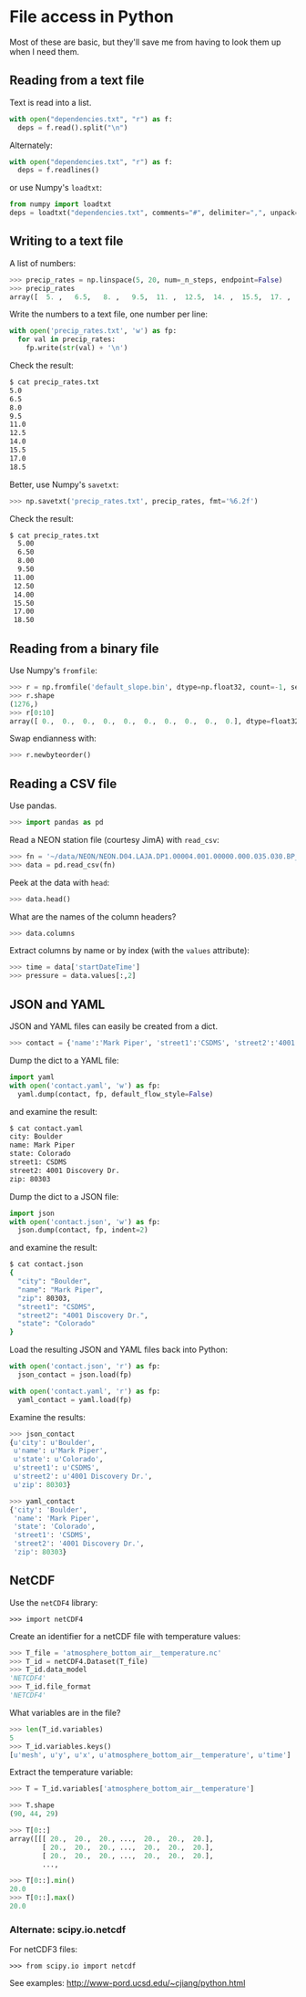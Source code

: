 # File access in Python

Most of these are basic,
but they'll save me from having to look them up
when I need them.


## Reading from a text file

Text is read into a list.
```python
with open("dependencies.txt", "r") as f:
  deps = f.read().split("\n")
```

Alternately:
```python
with open("dependencies.txt", "r") as f:
  deps = f.readlines()
```

or use Numpy's `loadtxt`:
```python
from numpy import loadtxt
deps = loadtxt("dependencies.txt", comments="#", delimiter=",", unpack=False)
```


## Writing to a text file

A list of numbers:
```python
>>> precip_rates = np.linspace(5, 20, num=_n_steps, endpoint=False)
>>> precip_rates
array([  5. ,   6.5,   8. ,   9.5,  11. ,  12.5,  14. ,  15.5,  17. ,  18.5])
```

Write the numbers to a text file,
one number per line:
```python
with open('precip_rates.txt', 'w') as fp:
  for val in precip_rates:
    fp.write(str(val) + '\n')
```

Check the result:
```bash
$ cat precip_rates.txt
5.0
6.5
8.0
9.5
11.0
12.5
14.0
15.5
17.0
18.5
```

Better, use Numpy's `savetxt`:
```python
>>> np.savetxt('precip_rates.txt', precip_rates, fmt='%6.2f')
```

Check the result:
```bash
$ cat precip_rates.txt
  5.00
  6.50
  8.00
  9.50
 11.00
 12.50
 14.00
 15.50
 17.00
 18.50
```


## Reading from a binary file

Use Numpy's `fromfile`:
```python
>>> r = np.fromfile('default_slope.bin', dtype=np.float32, count=-1, sep='')
>>> r.shape
(1276,)
>>> r[0:10]
array([ 0.,  0.,  0.,  0.,  0.,  0.,  0.,  0.,  0.,  0.], dtype=float32)
```

Swap endianness with:
```python
>>> r.newbyteorder()
```


## Reading a CSV file

Use pandas.
```python
>>> import pandas as pd
```

Read a NEON station file (courtesy JimA) with `read_csv`:
```python
>>> fn = '~/data/NEON/NEON.D04.LAJA.DP1.00004.001.00000.000.035.030.BP_30min.csv'
>>> data = pd.read_csv(fn)
```

Peek at the data with `head`:
```python
>>> data.head()
```

What are the names of the column headers?
```python
>>> data.columns
```

Extract columns by name or by index (with the `values` attribute):
```python
>>> time = data['startDateTime']
>>> pressure = data.values[:,2]
```


## JSON and YAML

JSON and YAML files can easily be created from a dict.

```python
>>> contact = {'name':'Mark Piper', 'street1':'CSDMS', 'street2':'4001 Discovery Dr.', 'city':'Boulder', 'state':'Colorado', 'zip':80303}
```

Dump the dict to a YAML file:
```python
import yaml
with open('contact.yaml', 'w') as fp:
  yaml.dump(contact, fp, default_flow_style=False)
```

and examine the result:
```bash
$ cat contact.yaml
city: Boulder
name: Mark Piper
state: Colorado
street1: CSDMS
street2: 4001 Discovery Dr.
zip: 80303
```

Dump the dict to a JSON file:
```python
import json
with open('contact.json', 'w') as fp:
  json.dump(contact, fp, indent=2)
```

and examine the result:
```bash
$ cat contact.json
{
  "city": "Boulder",
  "name": "Mark Piper",
  "zip": 80303,
  "street1": "CSDMS",
  "street2": "4001 Discovery Dr.",
  "state": "Colorado"
}
```

Load the resulting JSON and YAML files back into Python:
```python
with open('contact.json', 'r') as fp:
  json_contact = json.load(fp)

with open('contact.yaml', 'r') as fp:
  yaml_contact = yaml.load(fp)
```

Examine the results:
```python
>>> json_contact
{u'city': u'Boulder',
 u'name': u'Mark Piper',
 u'state': u'Colorado',
 u'street1': u'CSDMS',
 u'street2': u'4001 Discovery Dr.',
 u'zip': 80303}

>>> yaml_contact
{'city': 'Boulder',
 'name': 'Mark Piper',
 'state': 'Colorado',
 'street1': 'CSDMS',
 'street2': '4001 Discovery Dr.',
 'zip': 80303}
```


## NetCDF

Use the `netCDF4` library:

    >>> import netCDF4

Create an identifier for a netCDF file with temperature values:
```python
>>> T_file = 'atmosphere_bottom_air__temperature.nc'
>>> T_id = netCDF4.Dataset(T_file)
>>> T_id.data_model
'NETCDF4'
>>> T_id.file_format
'NETCDF4'
```

What variables are in the file?
```python
>>> len(T_id.variables)
5
>>> T_id.variables.keys()
[u'mesh', u'y', u'x', u'atmosphere_bottom_air__temperature', u'time']
```

Extract the temperature variable:
```python
>>> T = T_id.variables['atmosphere_bottom_air__temperature']

>>> T.shape
(90, 44, 29)

>>> T[0::]
array([[[ 20.,  20.,  20., ...,  20.,  20.,  20.],
        [ 20.,  20.,  20., ...,  20.,  20.,  20.],
        [ 20.,  20.,  20., ...,  20.,  20.,  20.],
        ...,

>>> T[0::].min()
20.0
>>> T[0::].max()
20.0
```


### Alternate: scipy.io.netcdf

For netCDF3 files:

	>>> from scipy.io import netcdf

See examples: http://www-pord.ucsd.edu/~cjiang/python.html


